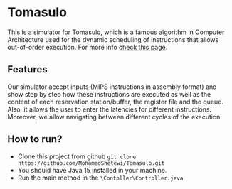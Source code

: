 # Tomasulo
This is a simulator for Tomasulo, which is a famous algorithm in Computer Architecture used for the dynamic scheduling of instructions that allows out-of-order execution.
For more info [check this page](https://en.wikipedia.org/wiki/Tomasulo_algorithm).

## Features
Our simulator accept inputs (MIPS instructions in assembly format) and show step by step how these instructions are executed as well as the content of each 
reservation station/buffer, the register file and the queue. Also, it allows the user to enter the latencies for different instructions. 
Moreover, we allow navigating between different cycles of the execution.

## How to run?
- Clone this project from github
`git clone https://github.com/MohamedShetewi/Tomasulo.git`
- You should have Java 15 installed in your machine.
- Run the main method in the `\Contoller\Controller.java`
